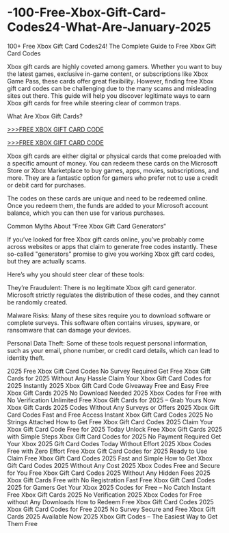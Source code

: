 # -100-Free-Xbox-Gift-Card-Codes24-What-Are-January-2025
100+ Free Xbox Gift Card Codes24!
The Complete Guide to Free Xbox Gift Card Codes

Xbox gift cards are highly coveted among gamers. Whether you want to buy the latest games, exclusive in-game content, or subscriptions like Xbox Game Pass, these cards offer great flexibility. However, finding free Xbox gift card codes can be challenging due to the many scams and misleading sites out there. This guide will help you discover legitimate ways to earn Xbox gift cards for free while steering clear of common traps.

What Are Xbox Gift Cards?

[>>>FREE XBOX GIFT CARD CODE](https://rahhat.xyz/allgift/)

[>>>FREE XBOX GIFT CARD CODE](https://rahhat.xyz/allgift/)

Xbox gift cards are either digital or physical cards that come preloaded with a specific amount of money. You can redeem these cards on the Microsoft Store or Xbox Marketplace to buy games, apps, movies, subscriptions, and more. They are a fantastic option for gamers who prefer not to use a credit or debit card for purchases.

The codes on these cards are unique and need to be redeemed online. Once you redeem them, the funds are added to your Microsoft account balance, which you can then use for various purchases.

Common Myths About “Free Xbox Gift Card Generators”

If you’ve looked for free Xbox gift cards online, you’ve probably come across websites or apps that claim to generate free codes instantly. These so-called "generators" promise to give you working Xbox gift card codes, but they are actually scams.

Here’s why you should steer clear of these tools:

They’re Fraudulent: There is no legitimate Xbox gift card generator. Microsoft strictly regulates the distribution of these codes, and they cannot be randomly created.

Malware Risks: Many of these sites require you to download software or complete surveys. This software often contains viruses, spyware, or ransomware that can damage your devices.

Personal Data Theft: Some of these tools request personal information, such as your email, phone number, or credit card details, which can lead to identity theft.


2025 Free Xbox Gift Card Codes No Survey Required
Get Free Xbox Gift Cards for 2025 Without Any Hassle
Claim Your Xbox Gift Card Codes for 2025 Instantly
2025 Xbox Gift Card Code Giveaway Free and Easy
Free Xbox Gift Cards 2025 No Download Needed
2025 Xbox Codes for Free with No Verification
Unlimited Free Xbox Gift Cards for 2025 – Grab Yours Now
Xbox Gift Cards 2025 Codes Without Any Surveys or Offers
2025 Xbox Gift Card Codes Fast and Free Access
Instant Xbox Gift Card Codes 2025 No Strings Attached
How to Get Free Xbox Gift Card Codes 2025
Claim Your Xbox Gift Card Code Free for 2025 Today
Unlock Free Xbox Gift Cards 2025 with Simple Steps
Xbox Gift Card Codes for 2025 No Payment Required
Get Your Xbox 2025 Gift Card Codes Today Without Effort
2025 Xbox Codes Free with Zero Effort
Free Xbox Gift Card Codes for 2025 Ready to Use
Claim Free Xbox Gift Card Codes 2025 Fast and Simple
How to Get Xbox Gift Card Codes 2025 Without Any Cost
2025 Xbox Codes Free and Secure for You
Free Xbox Gift Card Codes 2025 Without Any Hidden Fees
2025 Xbox Gift Cards Free with No Registration
Fast Free Xbox Gift Card Codes 2025 for Gamers
Get Your Xbox 2025 Codes for Free – No Catch
Instant Free Xbox Gift Cards 2025 No Verification
2025 Xbox Codes for Free without Any Downloads
How to Redeem Free Xbox Gift Card Codes 2025
Xbox Gift Card Codes for Free 2025 No Survey
Secure and Free Xbox Gift Cards 2025 Available Now
2025 Xbox Gift Codes – The Easiest Way to Get Them Free
